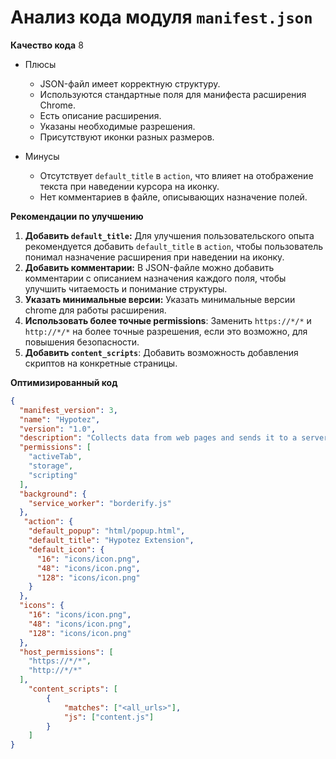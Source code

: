 # Анализ кода модуля `manifest.json`

**Качество кода**
8
-  Плюсы
    -   JSON-файл имеет корректную структуру.
    -   Используются стандартные поля для манифеста расширения Chrome.
    -   Есть описание расширения.
    -   Указаны необходимые разрешения.
    -   Присутствуют иконки разных размеров.

-  Минусы
    -   Отсутствует `default_title` в `action`, что влияет на отображение текста при наведении курсора на иконку.
    -   Нет комментариев в файле, описывающих назначение полей.

**Рекомендации по улучшению**

1.  **Добавить `default_title`:** Для улучшения пользовательского опыта рекомендуется добавить `default_title` в `action`, чтобы пользователь понимал назначение расширения при наведении на иконку.
2.  **Добавить комментарии:** В JSON-файле можно добавить комментарии с описанием назначения каждого поля, чтобы улучшить читаемость и понимание структуры.
3.  **Указать минимальные версии:** Указать минимальные версии chrome для работы расширения.
4.  **Использовать более точные permissions**: Заменить `https://*/*` и `http://*/*` на более точные разрешения, если это возможно, для повышения безопасности.
5. **Добавить `content_scripts`**: Добавить возможность добавления скриптов на конкретные страницы.

**Оптимизированный код**

```json
{
  "manifest_version": 3,
  "name": "Hypotez",
  "version": "1.0",
  "description": "Collects data from web pages and sends it to a server.",
  "permissions": [
    "activeTab",
    "storage",
    "scripting"
  ],
  "background": {
    "service_worker": "borderify.js"
  },
   "action": {
    "default_popup": "html/popup.html",
    "default_title": "Hypotez Extension",
    "default_icon": {
      "16": "icons/icon.png",
      "48": "icons/icon.png",
      "128": "icons/icon.png"
    }
  },
  "icons": {
    "16": "icons/icon.png",
    "48": "icons/icon.png",
    "128": "icons/icon.png"
  },
  "host_permissions": [
    "https://*/*",
    "http://*/*"
  ],
    "content_scripts": [
        {
            "matches": ["<all_urls>"],
            "js": ["content.js"]
        }
    ]
}
```